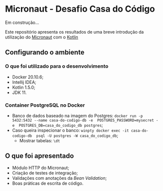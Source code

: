 # Micronaut - Desafio Casa do Código

Em construção...

Este repositório apresenta os resultados de uma breve introdução da utilização do [Micronaut](https://micronaut.io/) com o [Kotlin](https://kotlinlang.org/)

## Configurando o ambiente
### O que foi utilizado para o desenvolvimento
- Docker 20.10.6;
- Intellij IDEA;
- Kotlin 1.5.0;
- JDK 11.
### Container PostgreSQL no Docker
- Banco de dados baseado na imagem do Postgres: ``docker run -p 5432:5432 --name casa-do-codigo-db -e 
  POSTGRES_PASSWORD=mysecret -e 
  POSTGRES_DB=casa_do_codigo_db postgres``;
- Caso queira inspecionar o banco: ``winpty docker exec -it casa-do-codigo-db  psql -U postgres -W casa_do_codigo_db``;
    - Mostrar tabelas: ``\dt``
    
## O que foi apresentado
- Módulo HTTP do Micronaut;
- Criação de testes de integração;
- Validações com anotações da *Bean Validation*;
- Boas práticas de escrita de código.
